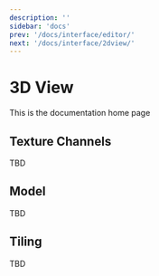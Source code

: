 ```yaml
---
description: ''
sidebar: 'docs'
prev: '/docs/interface/editor/'
next: '/docs/interface/2dview/'
---
```


# 3D View

This is the documentation home page

## Texture Channels
TBD

## Model
TBD

## Tiling
TBD